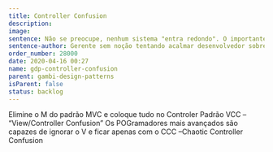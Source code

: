 ```yaml
---
title: Controller Confusion
description:
image:
sentence: Não se preocupe, nenhum sistema "entra redondo". O importante agora é entrar em produção, depois consertamos os erros!
sentence-author: Gerente sem noção tentando acalmar desenvolvedor sobre projeto POG com prazo estourado.
order_number: 28000
date: 2020-04-16 00:27
name: gdp-controller-confusion
parent: gambi-design-patterns
isParent: false
status: backlog
---
```

Elimine o M do padrão MVC e coloque tudo no Controler
Padrão VCC – “View/Controller Confusion”
Os POGramadores mais avançados são capazes de ignorar o V e ficar apenas com o CCC –Chaotic Controller Confusion

